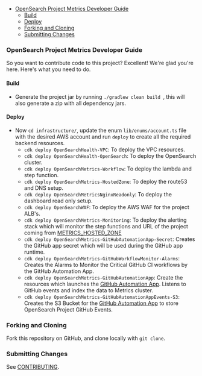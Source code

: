 - [OpenSearch Project Metrics Developer Guide](#opensearch-project-metrics-developer-guide)
    - [Build](#build)
    - [Deploy](#deploy)
    - [Forking and Cloning](#forking-and-cloning)
    - [Submitting Changes](#submitting-changes)

### OpenSearch Project Metrics Developer Guide

So you want to contribute code to this project? Excellent! We're glad you're here. Here's what you need to do.

#### Build

- Generate the project jar by running `./gradlew clean build `, this will also generate a zip with all dependency jars.

#### Deploy

- Now `cd infrastructure/`, update the enum `lib/enums/account.ts` file with the desired AWS account and run `deploy` to create all the required backend resources.
    - `cdk deploy OpenSearchHealth-VPC`: To deploy the VPC resources.
    - `cdk deploy OpenSearchHealth-OpenSearch`: To deploy the OpenSearch cluster.
    - `cdk deploy OpenSearchMetrics-Workflow`: To deploy the lambda and step function.
    - `cdk deploy OpenSearchMetrics-HostedZone`: To deploy the route53 and DNS setup.
    - `cdk deploy OpenSearchMetricsNginxReadonly`: To deploy the dashboard read only setup.
    - `cdk deploy OpenSearchWAF`: To deploy the AWS WAF for the project ALB's.
    - `cdk deploy OpenSearchMetrics-Monitoring`: To deploy the alerting stack which will monitor the step functions and URL of the project coming from [METRICS_HOSTED_ZONE](https://github.com/opensearch-project/opensearch-metrics/blob/main/infrastructure/lib/enums/project.ts)
    - `cdk deploy OpenSearchMetrics-GitHubAutomationApp-Secret`: Creates the GitHub app secret which will be used during the GitHub app runtime.
    - `cdk deploy OpenSearchMetrics-GitHubWorkflowMonitor-Alarms`: Creates the Alarms to Monitor the Critical GitHub CI workflows by the GitHub Automation App.
    - `cdk deploy OpenSearchMetrics-GitHubAutomationApp`: Create the resources which launches the [GitHub Automation App](https://github.com/opensearch-project/automation-app). Listens to GitHub events and index the data to Metrics cluster.
    - `cdk deploy OpenSearchMetrics-GitHubAutomationAppEvents-S3`: Creates the S3 Bucket for the [GitHub Automation App](https://github.com/opensearch-project/automation-app) to store OpenSearch Project GitHub Events.

### Forking and Cloning

Fork this repository on GitHub, and clone locally with `git clone`.

### Submitting Changes

See [CONTRIBUTING](CONTRIBUTING.md).
